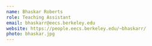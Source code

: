 ```yaml
---
name: Bhaskar Roberts
role: Teaching Assistant
email: bhaskarr@eecs.berkeley.edu
website: https://people.eecs.berkeley.edu/~bhaskarr/
photo: bhaskar.jpg
---
```


